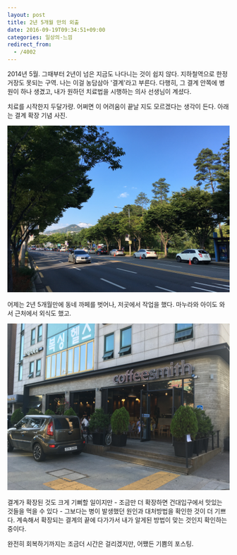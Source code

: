 ```yaml
---
layout: post
title: 2년 5개월 만의 외출
date: 2016-09-19T09:34:51+09:00
categories: 일상의-느낌
redirect_from:
  - /4002
---
```


2014년 5월. 그때부터 2년이 넘은 지금도 나다니는 것이 쉽지 않다. 지하철역으로 한정거장도 못되는 구역. 나는 이걸 농담삼아 '결계'라고 부른다. 다행히, 그 결계 안쪽에 병원이 하나 생겼고, 내가 원하던 치료법을 시행하는 의사 선생님이 계셨다.

치료를 시작한지 두달가량. 어쩌면 이 어려움이 끝날 지도 모르겠다는 생각이 든다. 아래는 결계 확장 기념 사진.

![ ](/assets/media/uploads_2016_09_20160917_163611.jpg)

어제는 2년 5개월만에 동네 까페를 벗어나, 저곳에서 작업을 했다. 마누라와 아이도 와서 근처에서 외식도 했고.

![ ](/assets/media/uploads_2016_09_20160917_164503.jpg)

결계가 확장된 것도 크게 기뻐할 일이지만 - 조금만 더 확장하면 건대입구에서 맛있는 것들을 먹을 수 있다 - 그보다는 병이 발생했던 원인과 대처방법을 확인한 것이 더 기쁘다. 계속해서 확장되는 결계의 끝에 다가가서 내가 알게된 방법이 맞는 것인지 확인하는 중이다.

완전히 회복하기까지는 조금더 시간은 걸리겠지만, 어쨌든 기쁨의 포스팅.

